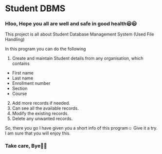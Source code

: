 # Student DBMS

### Hloo, Hope you all are well and safe in good health😃😃

This project is all about Student Database Management System (Used File Handling)

In this program you can do the following

1. Create and maintain Student details from any organisation, which contains
  - First name
  - Last name
  - Enrollment number
  - Section
  - Course

2. Add more records if needed.
3. Can see all the available records.
4. Modify the existing records.
5. Delete any unwanted records.

So, there you go I have given you a short info of this program☺️ 
Give it a try. I am sure that you will enjoy this.


### Take care, Bye👋👋
